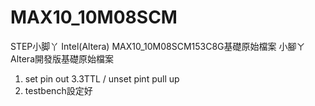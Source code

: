 # MAX10_10M08SCM

STEP小脚丫 Intel(Altera) MAX10_10M08SCM153C8G基礎原始檔案
小腳ㄚAltera開發版基礎原始檔案
1. set pin out 3.3TTL / unset pint pull up
2. testbench設定好
